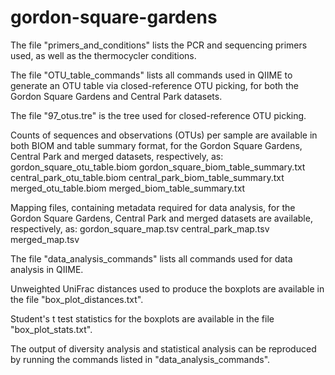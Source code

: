 # gordon-square-gardens

The file "primers_and_conditions" lists the PCR and sequencing primers used, as well as the thermocycler conditions.

The file "OTU_table_commands" lists all commands used in QIIME to generate an OTU table via closed-reference OTU picking,
for both the Gordon Square Gardens and Central Park datasets. 

The file "97_otus.tre" is the tree used for closed-reference OTU picking.

Counts of sequences and observations (OTUs) per sample are available in both BIOM and table summary format, for the Gordon
Square Gardens, Central Park and merged datasets, respectively, as:
  gordon_square_otu_table.biom
  gordon_square_biom_table_summary.txt
  central_park_otu_table.biom
  central_park_biom_table_summary.txt
  merged_otu_table.biom
  merged_biom_table_summary.txt

Mapping files, containing metadata required for data analysis, for the Gordon Square Gardens, Central Park and merged
datasets are available, respectively, as:
  gordon_square_map.tsv
  central_park_map.tsv
  merged_map.tsv

The file "data_analysis_commands" lists all commands used for data analysis in QIIME. 

Unweighted UniFrac distances used to produce the boxplots are available in the file "box_plot_distances.txt".

Student's t test statistics for the boxplots are available in the file "box_plot_stats.txt". 


The output of diversity analysis and statistical analysis can be reproduced by running the commands listed in
"data_analysis_commands". 
